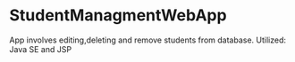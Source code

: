 # StudentManagmentWebApp
App involves editing,deleting and remove students from database.
Utilized: Java SE and JSP
